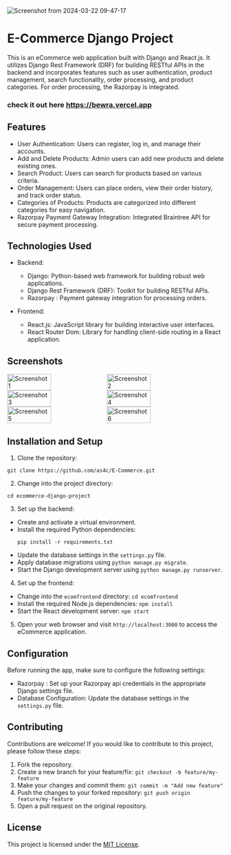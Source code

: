 ![Screenshot from 2024-03-22 09-47-17](https://github.com/as4c/E-Commerce/assets/84590258/dbca9e11-bd77-4d32-9aa1-92fd688dea4d)

# E-Commerce Django Project

This is an eCommerce web application built with Django and React.js. It utilizes Django Rest Framework (DRF) for building RESTful APIs in the backend and incorporates features such as user authentication, product management, search functionality, order processing, and product categories. For order processing, the Razorpay is integrated.
### check it out here https://bewra.vercel.app
## Features

- User Authentication: Users can register, log in, and manage their accounts.
- Add and Delete Products: Admin users can add new products and delete existing ones.
- Search Product: Users can search for products based on various criteria.
- Order Management: Users can place orders, view their order history, and track order status.
- Categories of Products: Products are categorized into different categories for easy navigation.
- Razorpay Payment Gateway Integration: Integrated Braintree API for secure payment processing.

## Technologies Used

- Backend:
  - Django: Python-based web framework for building robust web applications.
  - Django Rest Framework (DRF): Toolkit for building RESTful APIs.
  - Razorpay : Payment gateway integration for processing orders.

- Frontend:
  - React.js: JavaScript library for building interactive user interfaces.
  - React Router Dom: Library for handling client-side routing in a React application.
## Screenshots 
<div style="display: flex;">
    <img src="https://github.com/as4c/E-Commerce/assets/84590258/44a8452e-b080-4cbb-a8cc-de7f0bfd87d8" alt="Screenshot 1" style="width: 45%; margin-right: 5px;">
    <img src="https://github.com/as4c/E-Commerce/assets/84590258/8d5b125d-41f1-4a28-bbf6-d47ef74d370b" alt="Screenshot 2" style="width: 45%;">
</div>

<div style="display: flex;">
    <img src="https://github.com/as4c/E-Commerce/assets/84590258/73fdbd0f-aea2-422a-9eac-ac978d23f08a" alt="Screenshot 3" style="width: 45%; margin-right: 5px;">
    <img src="https://github.com/as4c/E-Commerce/assets/84590258/cec49631-06ee-443c-ad36-3d6822755e22" alt="Screenshot 4" style="width: 45%;">
</div>

<div style="display: flex;">
    <img src="https://github.com/as4c/E-Commerce/assets/84590258/403cec07-cb37-4891-bcb5-50fc5127a578" alt="Screenshot 5" style="width: 45%; margin-right: 5px;">
    <img src="https://github.com/as4c/E-Commerce/assets/84590258/cf00195e-e879-43f6-8a10-a6ebb3e3c8b4" alt="Screenshot 6" style="width: 45%;">
</div>


## Installation and Setup

1. Clone the repository:
```
git clone https://github.com/as4c/E-Commerce.git
```

2. Change into the project directory:
```
cd ecommerce-django-project
```

3. Set up the backend:
- Create and activate a virtual environment.
- Install the required Python dependencies:
  ```
  pip install -r requirements.txt
  ```
- Update the database settings in the `settings.py` file.
- Apply database migrations using `python manage.py migrate`.
- Start the Django development server using `python manage.py runserver`.

4. Set up the frontend:
- Change into the `ecomfrontend` directory: `cd ecomfrontend`
- Install the required Node.js dependencies: `npm install`
- Start the React development server: `npm start`

5. Open your web browser and visit `http://localhost:3000` to access the eCommerce application.

## Configuration

Before running the app, make sure to configure the following settings:

- Razorpay : Set up your Razorpay api credentials in the appropriate Django settings file.
- Database Configuration: Update the database settings in the `settings.py` file.

## Contributing

Contributions are welcome! If you would like to contribute to this project, please follow these steps:

1. Fork the repository.
2. Create a new branch for your feature/fix: `git checkout -b feature/my-feature`
3. Make your changes and commit them: `git commit -m "Add new feature"`
4. Push the changes to your forked repository: `git push origin feature/my-feature`
5. Open a pull request on the original repository.

## License

This project is licensed under the [MIT License](LICENSE).
